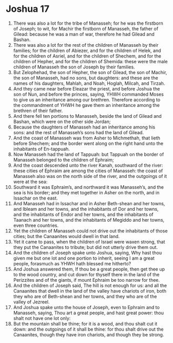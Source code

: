 ﻿# Joshua 17
1. There was also a lot for the tribe of Manasseh; for he was the firstborn of Joseph; to wit, for Machir the firstborn of Manasseh, the father of Gilead: because he was a man of war, therefore he had Gilead and Bashan. 
2. There was also a lot for the rest of the children of Manasseh by their families; for the children of Abiezer, and for the children of Helek, and for the children of Asriel, and for the children of Shechem, and for the children of Hepher, and for the children of Shemida: these were the male children of Manasseh the son of Joseph by their families. 
3.  But Zelophehad, the son of Hepher, the son of Gilead, the son of Machir, the son of Manasseh, had no sons, but daughters: and these are the names of his daughters, Mahlah, and Noah, Hoglah, Milcah, and Tirzah. 
4. And they came near before Eleazar the priest, and before Joshua the son of Nun, and before the princes, saying, YHWH commanded Moses to give us an inheritance among our brethren. Therefore according to the commandment of YHWH he gave them an inheritance among the brethren of their father. 
5. And there fell ten portions to Manasseh, beside the land of Gilead and Bashan, which were on the other side Jordan; 
6. Because the daughters of Manasseh had an inheritance among his sons: and the rest of Manasseh’s sons had the land of Gilead. 
7.  And the coast of Manasseh was from Asher to Michmethah, that lieth before Shechem; and the border went along on the right hand unto the inhabitants of En-tappuah. 
8. Now Manasseh had the land of Tappuah: but Tappuah on the border of Manasseh belonged to the children of Ephraim; 
9. And the coast descended unto the river Kanah, southward of the river: these cities of Ephraim are among the cities of Manasseh: the coast of Manasseh also was on the north side of the river, and the outgoings of it were at the sea: 
10. Southward it was Ephraim’s, and northward it was Manasseh’s, and the sea is his border; and they met together in Asher on the north, and in Issachar on the east. 
11. And Manasseh had in Issachar and in Asher Beth-shean and her towns, and Ibleam and her towns, and the inhabitants of Dor and her towns, and the inhabitants of Endor and her towns, and the inhabitants of Taanach and her towns, and the inhabitants of Megiddo and her towns, even three countries. 
12. Yet the children of Manasseh could not drive out the inhabitants of those cities; but the Canaanites would dwell in that land. 
13. Yet it came to pass, when the children of Israel were waxen strong, that they put the Canaanites to tribute; but did not utterly drive them out. 
14. And the children of Joseph spake unto Joshua, saying, Why hast thou given me but one lot and one portion to inherit, seeing I am a great people, forasmuch as YHWH hath blessed me hitherto? 
15. And Joshua answered them, If thou be a great people, then get thee up to the wood country, and cut down for thyself there in the land of the Perizzites and of the giants, if mount Ephraim be too narrow for thee. 
16. And the children of Joseph said, The hill is not enough for us: and all the Canaanites that dwell in the land of the valley have chariots of iron, both they who are of Beth-shean and her towns, and they who are of the valley of Jezreel. 
17. And Joshua spake unto the house of Joseph, even to Ephraim and to Manasseh, saying, Thou art a great people, and hast great power: thou shalt not have one lot only: 
18. But the mountain shall be thine; for it is a wood, and thou shalt cut it down: and the outgoings of it shall be thine: for thou shalt drive out the Canaanites, though they have iron chariots, and though they be strong. 
